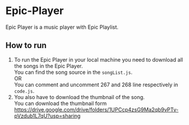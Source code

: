 # Epic-Player
Epic Player is a music player with Epic Playlist.

## How to run 
1. To run the Epic Player in your local machine you need to download all the songs in the Epic Player.\
You can find the song source in the `songList.js`.\
OR\
You can comment and uncomment 267 and 268 line respectively in `code.js`.
2. You also have to download the thumbnail of the song.\
You can download the thumbnail form https://drive.google.com/drive/folders/1UPCcp4zsG9Ma2qb9vPTv-pVzdub1L7qU?usp=sharing
